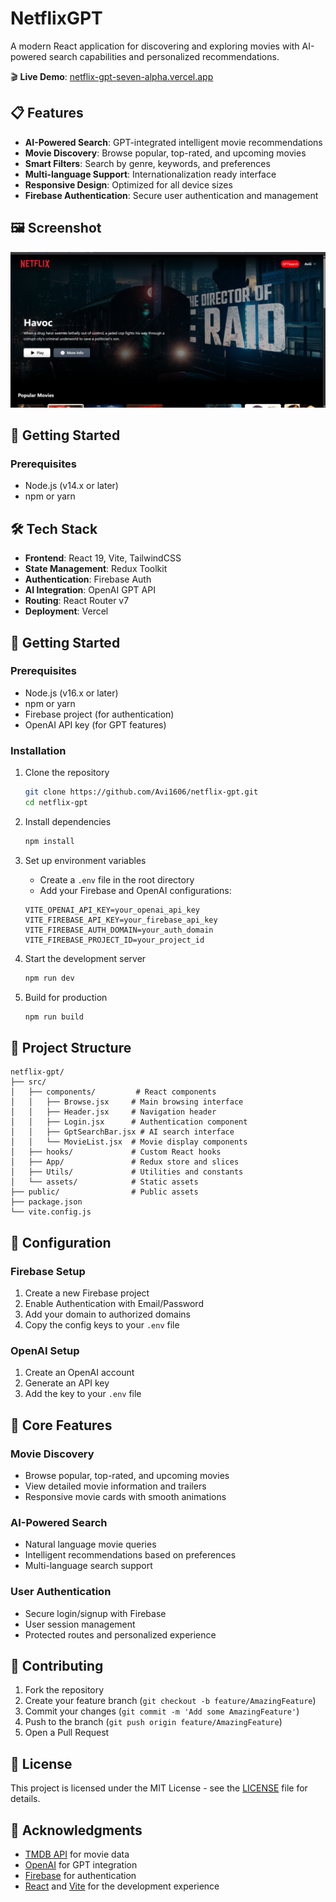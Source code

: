 # NetflixGPT

A modern React application for discovering and exploring movies with AI-powered search capabilities and personalized recommendations.

🎬 **Live Demo**: [netflix-gpt-seven-alpha.vercel.app](https://netflix-gpt-seven-alpha.vercel.app/)

## 📋 Features

- **AI-Powered Search**: GPT-integrated intelligent movie recommendations
- **Movie Discovery**: Browse popular, top-rated, and upcoming movies
- **Smart Filters**: Search by genre, keywords, and preferences
- **Multi-language Support**: Internationalization ready interface
- **Responsive Design**: Optimized for all device sizes
- **Firebase Authentication**: Secure user authentication and management

## 🖼️ Screenshot

![img.png](img.png)

## 🚀 Getting Started

### Prerequisites

- Node.js (v14.x or later)
- npm or yarn

## 🛠️ Tech Stack

- **Frontend**: React 19, Vite, TailwindCSS
- **State Management**: Redux Toolkit
- **Authentication**: Firebase Auth
- **AI Integration**: OpenAI GPT API
- **Routing**: React Router v7
- **Deployment**: Vercel

## 🚀 Getting Started

### Prerequisites

- Node.js (v16.x or later)
- npm or yarn
- Firebase project (for authentication)
- OpenAI API key (for GPT features)

### Installation

1. Clone the repository
   ```bash
   git clone https://github.com/Avi1606/netflix-gpt.git
   cd netflix-gpt
   ```

2. Install dependencies
   ```bash
   npm install
   ```

3. Set up environment variables
   - Create a `.env` file in the root directory
   - Add your Firebase and OpenAI configurations:
   ```env
   VITE_OPENAI_API_KEY=your_openai_api_key
   VITE_FIREBASE_API_KEY=your_firebase_api_key
   VITE_FIREBASE_AUTH_DOMAIN=your_auth_domain
   VITE_FIREBASE_PROJECT_ID=your_project_id
   ```

4. Start the development server
   ```bash
   npm run dev
   ```

5. Build for production
   ```bash
   npm run build
   ```

## 📁 Project Structure

```
netflix-gpt/
├── src/
│   ├── components/         # React components
│   │   ├── Browse.jsx     # Main browsing interface
│   │   ├── Header.jsx     # Navigation header
│   │   ├── Login.jsx      # Authentication component
│   │   ├── GptSearchBar.jsx # AI search interface
│   │   └── MovieList.jsx  # Movie display components
│   ├── hooks/             # Custom React hooks
│   ├── App/               # Redux store and slices
│   ├── Utils/             # Utilities and constants
│   └── assets/            # Static assets
├── public/                # Public assets
├── package.json
└── vite.config.js
```

## 🔧 Configuration

### Firebase Setup
1. Create a new Firebase project
2. Enable Authentication with Email/Password
3. Add your domain to authorized domains
4. Copy the config keys to your `.env` file

### OpenAI Setup
1. Create an OpenAI account
2. Generate an API key
3. Add the key to your `.env` file

## 🎯 Core Features

### Movie Discovery
- Browse popular, top-rated, and upcoming movies
- View detailed movie information and trailers
- Responsive movie cards with smooth animations

### AI-Powered Search
- Natural language movie queries
- Intelligent recommendations based on preferences
- Multi-language search support

### User Authentication
- Secure login/signup with Firebase
- User session management
- Protected routes and personalized experience

## 🤝 Contributing

1. Fork the repository
2. Create your feature branch (`git checkout -b feature/AmazingFeature`)
3. Commit your changes (`git commit -m 'Add some AmazingFeature'`)
4. Push to the branch (`git push origin feature/AmazingFeature`)
5. Open a Pull Request

## 📄 License

This project is licensed under the MIT License - see the [LICENSE](LICENSE) file for details.

## 🙏 Acknowledgments

- [TMDB API](https://www.themoviedb.org/documentation/api) for movie data
- [OpenAI](https://openai.com/) for GPT integration
- [Firebase](https://firebase.google.com/) for authentication
- [React](https://reactjs.org/) and [Vite](https://vitejs.dev/) for the development experience

